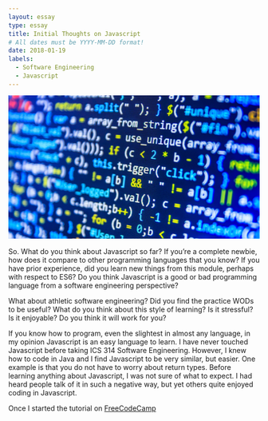 ```yaml
---
layout: essay
type: essay
title: Initial Thoughts on Javascript
# All dates must be YYYY-MM-DD format!
date: 2018-01-19
labels:
  - Software Engineering
  - Javascript
---
```


<img class="ui medium left floated image" src="../images/Software.jpg">

So. What do you think about Javascript so far? If you’re a complete newbie, how does it compare to other programming languages that you know? If you have prior experience, did you learn new things from this module, perhaps with respect to ES6? Do you think Javascript is a good or bad programming language from a software engineering perspective?

What about athletic software engineering? Did you find the practice WODs to be useful? What do you think about this style of learning? Is it stressful? Is it enjoyable? Do you think it will work for you?

If you know how to program, even the slightest in almost any language, in my opinion Javascript is an easy language to learn.  I have never touched Javascript before taking ICS 314 Software Engineering.  However, I knew how to code in Java and I find Javascript to be very similar, but easier.  One example is that you do not have to worry about return types.  Before learning anything about Javascript, I was not sure of what to expect.  I had heard people talk of it in such a negative way, but yet others quite enjoyed coding in Javascript.  

Once I started the tutorial on <a href="https://www.freecodecamp.org">FreeCodeCamp</a>
